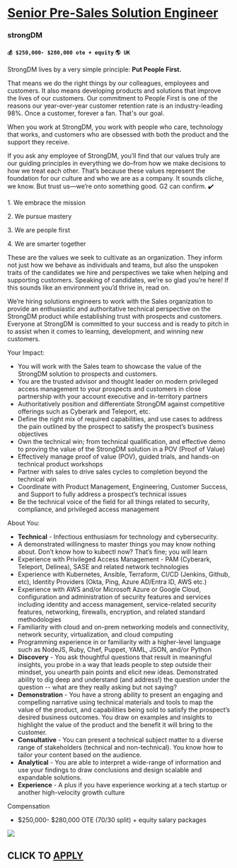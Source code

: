 # [Senior Pre-Sales Solution Engineer](https://www.remotewlb.com/apply/senior-pre-sales-solution-engineer-89388)  
### strongDM  
#### `💰 $250,000- $280,000 ote + equity` `🌎 UK`  

StrongDM lives by a very simple principle: **Put People First.**

That means we do the right things by our colleagues, employees and customers. It also means developing products and solutions that improve the lives of our customers. Our commitment to People First is one of the reasons our year-over-year customer retention rate is an industry-leading 98%. Once a customer, forever a fan. That's our goal.

When you work at StrongDM, you work with people who care, technology that works, and customers who are obsessed with both the product and the support they receive.

If you ask any employee of StrongDM, you’ll find that our values truly are our guiding principles in everything we do–from how we make decisions to how we treat each other. That’s because these values represent the foundation for our culture and who we are as a company. It sounds cliche, we know. But trust us—we’re onto something good. G2 can confirm. ✔️

1\. We embrace the mission

2\. We pursue mastery

3\. We are people first

4\. We are smarter together

These are the values we seek to cultivate as an organization. They inform not just how we behave as individuals and teams, but also the unspoken traits of the candidates we hire and perspectives we take when helping and supporting customers. Speaking of candidates, we’re so glad you’re here! If this sounds like an environment you’d thrive in, read on.

We’re hiring solutions engineers to work with the Sales organization to provide an enthusiastic and authoritative technical perspective on the StrongDM product while establishing trust with prospects and customers. Everyone at StrongDM is committed to your success and is ready to pitch in to assist when it comes to learning, development, and winning new customers.

  
  

Your Impact:

  * You will work with the Sales team to showcase the value of the StrongDM solution to prospects and customers.
  * You are the trusted advisor and thought leader on modern privileged access management to your prospects and customers in close partnership with your account executive and in-territory partners
  * Authoritatively position and differentiate StrongDM against competitive offerings such as Cyberark and Teleport, etc.
  * Define the right mix of required capabilities, and use cases to address the pain outlined by the prospect to satisfy the prospect’s business objectives
  * Own the technical win; from technical qualification, and effective demo to proving the value of the StrongDM solution in a POV (Proof of Value)
  * Effectively manage proof of value (POV), guided trials, and hands-on technical product workshops
  * Partner with sales to drive sales cycles to completion beyond the technical win
  * Coordinate with Product Management, Engineering, Customer Success, and Support to fully address a prospect’s technical issues
  * Be the technical voice of the field for all things related to security, compliance, and privileged access management

  
  

About You:

  * **Technical** \- Infectious enthusiasm for technology and cybersecurity.
  * A demonstrated willingness to master things you may know nothing about. Don’t know how to kubectl now? That’s fine; you will learn
  * Experience with Privileged Access Management - PAM (Cyberark, Teleport, Delinea), SASE and related network technologies 
  * Experience with Kubernetes, Ansible, Terraform, CI/CD (Jenkins, Github, etc), Identity Providers (Okta, Ping, Azure AD/Entra ID, AWS etc.) 
  * Experience with AWS and/or Microsoft Azure or Google Cloud, configuration and administration of security features and services including identity and access management, service-related security features, networking, firewalls, encryption, and related standard methodologies
  * Familiarity with cloud and on-prem networking models and connectivity, network security, virtualization, and cloud computing
  * Programming experience in or familiarity with a higher-level language such as NodeJS, Ruby, Chef, Puppet, YAML, JSON, and/or Python
  * **Discovery** \- You ask thoughtful questions that result in meaningful insights, you probe in a way that leads people to step outside their mindset, you unearth pain points and elicit new ideas. Demonstrated ability to dig deep and understand (and address!) the question under the question -- what are they really asking but not saying?
  * **Demonstration** \- You have a strong ability to present an engaging and compelling narrative using technical materials and tools to map the value of the product, and capabilities being sold to satisfy the prospect’s desired business outcomes. You draw on examples and insights to highlight the value of the product and the benefit it will bring to the customer. 
  * **Consultative** \- You can present a technical subject matter to a diverse range of stakeholders (technical and non-technical). You know how to tailor your content based on the audience.
  * **Analytical** \- You are able to interpret a wide-range of information and use your findings to draw conclusions and design scalable and expandable solutions.
  * **Experience** \- A plus if you have experience working at a tech startup or another high-velocity growth culture

  
  

Compensation

  * $250,000- $280,000 OTE (70/30 split) + equity salary packages

![](https://remotive.com/job/track/1904078/blank.gif?source=public_api)  
## CLICK TO [APPLY](https://www.remotewlb.com/apply/senior-pre-sales-solution-engineer-89388)

